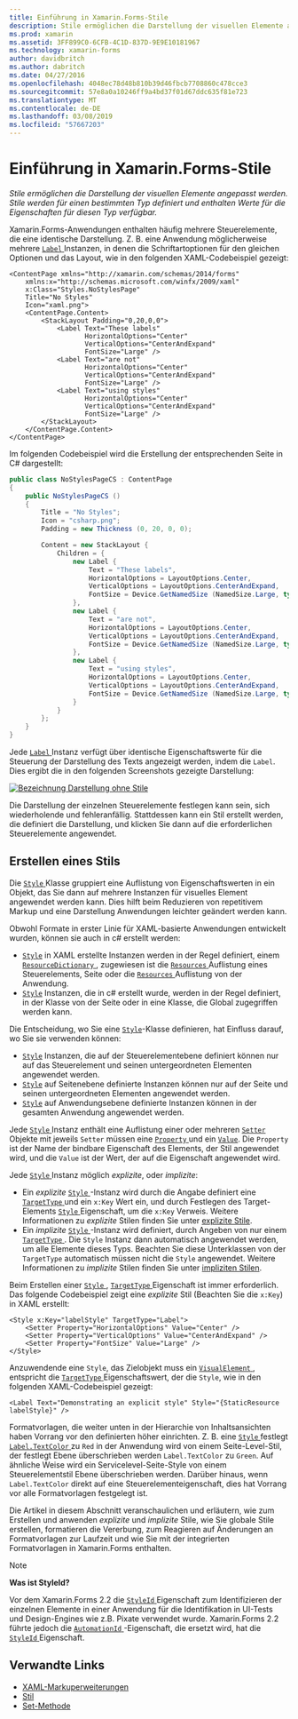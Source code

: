 ```yaml
---
title: Einführung in Xamarin.Forms-Stile
description: Stile ermöglichen die Darstellung der visuellen Elemente angepasst werden. Stile werden für einen bestimmten Typ definiert und enthalten Werte für die Eigenschaften für diesen Typ verfügbar.
ms.prod: xamarin
ms.assetid: 3FF899C0-6CFB-4C1D-837D-9E9E10181967
ms.technology: xamarin-forms
author: davidbritch
ms.author: dabritch
ms.date: 04/27/2016
ms.openlocfilehash: 4048ec78d48b810b39d46fbcb7708860c478cce3
ms.sourcegitcommit: 57e8a0a10246ff9a4bd37f01d67ddc635f81e723
ms.translationtype: MT
ms.contentlocale: de-DE
ms.lasthandoff: 03/08/2019
ms.locfileid: "57667203"
---
```

# <a name="introduction-to-xamarinforms-styles"></a>Einführung in Xamarin.Forms-Stile

_Stile ermöglichen die Darstellung der visuellen Elemente angepasst werden. Stile werden für einen bestimmten Typ definiert und enthalten Werte für die Eigenschaften für diesen Typ verfügbar._

Xamarin.Forms-Anwendungen enthalten häufig mehrere Steuerelemente, die eine identische Darstellung. Z. B. eine Anwendung möglicherweise mehrere [ `Label` ](xref:Xamarin.Forms.Label) Instanzen, in denen die Schriftartoptionen für den gleichen Optionen und das Layout, wie in den folgenden XAML-Codebeispiel gezeigt:

```xaml
<ContentPage xmlns="http://xamarin.com/schemas/2014/forms"
    xmlns:x="http://schemas.microsoft.com/winfx/2009/xaml"
    x:Class="Styles.NoStylesPage"
    Title="No Styles"
    Icon="xaml.png">
    <ContentPage.Content>
        <StackLayout Padding="0,20,0,0">
            <Label Text="These labels"
                   HorizontalOptions="Center"
                   VerticalOptions="CenterAndExpand"
                   FontSize="Large" />
            <Label Text="are not"
                   HorizontalOptions="Center"
                   VerticalOptions="CenterAndExpand"
                   FontSize="Large" />
            <Label Text="using styles"
                   HorizontalOptions="Center"
                   VerticalOptions="CenterAndExpand"
                   FontSize="Large" />
        </StackLayout>
    </ContentPage.Content>
</ContentPage>
```

Im folgenden Codebeispiel wird die Erstellung der entsprechenden Seite in C# dargestellt:

```csharp
public class NoStylesPageCS : ContentPage
{
    public NoStylesPageCS ()
    {
        Title = "No Styles";
        Icon = "csharp.png";
        Padding = new Thickness (0, 20, 0, 0);

        Content = new StackLayout {
            Children = {
                new Label {
                    Text = "These labels",
                    HorizontalOptions = LayoutOptions.Center,
                    VerticalOptions = LayoutOptions.CenterAndExpand,
                    FontSize = Device.GetNamedSize (NamedSize.Large, typeof(Label))
                },
                new Label {
                    Text = "are not",
                    HorizontalOptions = LayoutOptions.Center,
                    VerticalOptions = LayoutOptions.CenterAndExpand,
                    FontSize = Device.GetNamedSize (NamedSize.Large, typeof(Label))
                },
                new Label {
                    Text = "using styles",
                    HorizontalOptions = LayoutOptions.Center,
                    VerticalOptions = LayoutOptions.CenterAndExpand,
                    FontSize = Device.GetNamedSize (NamedSize.Large, typeof(Label))
                }
            }
        };
    }
}
```

Jede [ `Label` ](xref:Xamarin.Forms.Label) Instanz verfügt über identische Eigenschaftswerte für die Steuerung der Darstellung des Texts angezeigt werden, indem die `Label`. Dies ergibt die in den folgenden Screenshots gezeigte Darstellung:

[![](introduction-images/no-styles.png "Bezeichnung Darstellung ohne Stile")](introduction-images/no-styles-large.png#lightbox "Bezeichnung Darstellung ohne Stile")

Die Darstellung der einzelnen Steuerelemente festlegen kann sein, sich wiederholende und fehleranfällig. Stattdessen kann ein Stil erstellt werden, die definiert die Darstellung, und klicken Sie dann auf die erforderlichen Steuerelemente angewendet.

## <a name="create-a-style"></a>Erstellen eines Stils

Die [ `Style` ](xref:Xamarin.Forms.Style) Klasse gruppiert eine Auflistung von Eigenschaftswerten in ein Objekt, das Sie dann auf mehrere Instanzen für visuelles Element angewendet werden kann. Dies hilft beim Reduzieren von repetitivem Markup und eine Darstellung Anwendungen leichter geändert werden kann.

Obwohl Formate in erster Linie für XAML-basierte Anwendungen entwickelt wurden, können sie auch in c# erstellt werden:

- [`Style`](xref:Xamarin.Forms.Style) in XAML erstellte Instanzen werden in der Regel definiert, einem [ `ResourceDictionary` ](xref:Xamarin.Forms.ResourceDictionary) , zugewiesen ist die [ `Resources` ](xref:Xamarin.Forms.VisualElement.Resources) Auflistung eines Steuerelements, Seite oder die [ `Resources` ](xref:Xamarin.Forms.Application.Resources) Auflistung von der Anwendung.
- [`Style`](xref:Xamarin.Forms.Style) Instanzen, die in c# erstellt wurde, werden in der Regel definiert, in der Klasse von der Seite oder in eine Klasse, die Global zugegriffen werden kann.

Die Entscheidung, wo Sie eine [`Style`](xref:Xamarin.Forms.Style)-Klasse definieren, hat Einfluss darauf, wo Sie sie verwenden können:

- [`Style`](xref:Xamarin.Forms.Style) Instanzen, die auf der Steuerelementebene definiert können nur auf das Steuerelement und seinen untergeordneten Elementen angewendet werden.
- [`Style`](xref:Xamarin.Forms.Style) auf Seitenebene definierte Instanzen können nur auf der Seite und seinen untergeordneten Elementen angewendet werden.
- [`Style`](xref:Xamarin.Forms.Style) auf Anwendungsebene definierte Instanzen können in der gesamten Anwendung angewendet werden.

Jede [ `Style` ](xref:Xamarin.Forms.Style) Instanz enthält eine Auflistung einer oder mehreren [ `Setter` ](xref:Xamarin.Forms.Setter) Objekte mit jeweils `Setter` müssen eine [ `Property` ](xref:Xamarin.Forms.Setter.Property) und ein [`Value`](xref:Xamarin.Forms.Setter.Value). Die `Property` ist der Name der bindbare Eigenschaft des Elements, der Stil angewendet wird, und die `Value` ist der Wert, der auf die Eigenschaft angewendet wird.

Jede [ `Style` ](xref:Xamarin.Forms.Style) Instanz möglich *explizite*, oder *implizite*:

- Ein *explizite* [ `Style` ](xref:Xamarin.Forms.Style) -Instanz wird durch die Angabe definiert eine [ `TargetType` ](xref:Xamarin.Forms.Style.TargetType) und ein `x:Key` Wert ein, und durch Festlegen des Target-Elements [ `Style` ](xref:Xamarin.Forms.VisualElement.Style) Eigenschaft, um die `x:Key` Verweis. Weitere Informationen zu *explizite* Stilen finden Sie unter [explizite Stile](~/xamarin-forms/user-interface/styles/explicit.md).
- Ein *implizite* [ `Style` ](xref:Xamarin.Forms.Style) -Instanz wird definiert, durch Angeben von nur einem [ `TargetType` ](xref:Xamarin.Forms.Style.TargetType). Die `Style` Instanz dann automatisch angewendet werden, um alle Elemente dieses Typs. Beachten Sie diese Unterklassen von der `TargetType` automatisch müssen nicht die `Style` angewendet. Weitere Informationen zu *implizite* Stilen finden Sie unter [impliziten Stilen](~/xamarin-forms/user-interface/styles/implicit.md).

Beim Erstellen einer [ `Style` ](xref:Xamarin.Forms.Style), [ `TargetType` ](xref:Xamarin.Forms.Style.TargetType) Eigenschaft ist immer erforderlich. Das folgende Codebeispiel zeigt eine *explizite* Stil (Beachten Sie die `x:Key`) in XAML erstellt:

```xaml
<Style x:Key="labelStyle" TargetType="Label">
    <Setter Property="HorizontalOptions" Value="Center" />
    <Setter Property="VerticalOptions" Value="CenterAndExpand" />
    <Setter Property="FontSize" Value="Large" />
</Style>
```

Anzuwendende eine `Style`, das Zielobjekt muss ein [ `VisualElement` ](xref:Xamarin.Forms.VisualElement) , entspricht die [ `TargetType` ](xref:Xamarin.Forms.Style.TargetType) Eigenschaftswert, der die `Style`, wie in den folgenden XAML-Codebeispiel gezeigt:

```xaml
<Label Text="Demonstrating an explicit style" Style="{StaticResource labelStyle}" />
```

Formatvorlagen, die weiter unten in der Hierarchie von Inhaltsansichten haben Vorrang vor den definierten höher einrichten. Z. B. eine [ `Style` ](xref:Xamarin.Forms.Style) festlegt [ `Label.TextColor` ](xref:Xamarin.Forms.Label.TextColor) zu `Red` in der Anwendung wird von einem Seite-Level-Stil, der festlegt Ebene überschrieben werden `Label.TextColor` zu `Green`. Auf ähnliche Weise wird ein Servicelevel-Seite-Style von einem Steuerelementstil Ebene überschrieben werden. Darüber hinaus, wenn `Label.TextColor` direkt auf eine Steuerelementeigenschaft, dies hat Vorrang vor alle Formatvorlagen festgelegt ist.

Die Artikel in diesem Abschnitt veranschaulichen und erläutern, wie zum Erstellen und anwenden *explizite* und *implizite* Stile, wie Sie globale Stile erstellen, formatieren die Vererbung, zum Reagieren auf Änderungen an Formatvorlagen zur Laufzeit und wie Sie mit der integrierten Formatvorlagen in Xamarin.Forms enthalten.

> [!NOTE]
> **Was ist StyleId?**
>
> Vor dem Xamarin.Forms 2.2 die [ `StyleId` ](xref:Xamarin.Forms.Element.StyleId) Eigenschaft zum Identifizieren der einzelnen Elemente in einer Anwendung für die Identifikation in UI-Tests und Design-Engines wie z.B. Pixate verwendet wurde. Xamarin.Forms 2.2 führte jedoch die [ `AutomationId` ](xref:Xamarin.Forms.Element.AutomationId) -Eigenschaft, die ersetzt wird, hat die [ `StyleId` ](xref:Xamarin.Forms.Element.StyleId) Eigenschaft.

## <a name="related-links"></a>Verwandte Links

- [XAML-Markuperweiterungen](~/xamarin-forms/xaml/xaml-basics/xaml-markup-extensions.md)
- [Stil](xref:Xamarin.Forms.Style)
- [Set-Methode](xref:Xamarin.Forms.Setter)
